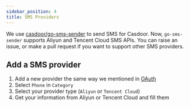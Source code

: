 ```yaml
---
sidebar_position: 4
title: SMS Providers
---
```


We use [casdoor/go-sms-sender](https://github.com/casdoor/go-sms-sender) to send SMS for Casdoor. Now, `go-sms-sender` supports Aliyun and Tencent Cloud SMS APIs. You can raise an issue, or make a pull request if you want to support other SMS providers.

## Add a SMS provider

1. Add a new provider the same way we mentioned in [OAuth](/docs/provider/OAuth)
2. Select `Phone` in `Category`
3. Select your provider type (`Aliyun` or `Tencent Cloud`)
4. Get your information from Aliyun or Tencent Cloud and fill them

